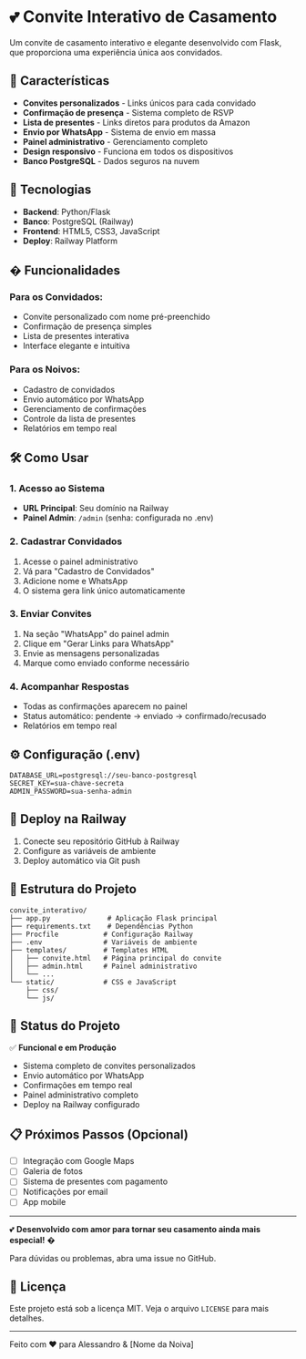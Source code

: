 # 💕 Convite Interativo de Casamento

Um convite de casamento interativo e elegante desenvolvido com Flask, que proporciona uma experiência única aos convidados.

## 🌟 Características

- **Convites personalizados** - Links únicos para cada convidado
- **Confirmação de presença** - Sistema completo de RSVP
- **Lista de presentes** - Links diretos para produtos da Amazon
- **Envio por WhatsApp** - Sistema de envio em massa
- **Painel administrativo** - Gerenciamento completo
- **Design responsivo** - Funciona em todos os dispositivos
- **Banco PostgreSQL** - Dados seguros na nuvem

## 🚀 Tecnologias

- **Backend**: Python/Flask
- **Banco**: PostgreSQL (Railway)
- **Frontend**: HTML5, CSS3, JavaScript
- **Deploy**: Railway Platform

## � Funcionalidades

### Para os Convidados:
- Convite personalizado com nome pré-preenchido
- Confirmação de presença simples
- Lista de presentes interativa
- Interface elegante e intuitiva

### Para os Noivos:
- Cadastro de convidados
- Envio automático por WhatsApp
- Gerenciamento de confirmações
- Controle da lista de presentes
- Relatórios em tempo real

## 🛠️ Como Usar

### 1. Acesso ao Sistema
- **URL Principal**: Seu domínio na Railway
- **Painel Admin**: `/admin` (senha: configurada no .env)

### 2. Cadastrar Convidados
1. Acesse o painel administrativo
2. Vá para "Cadastro de Convidados"
3. Adicione nome e WhatsApp
4. O sistema gera link único automaticamente

### 3. Enviar Convites
1. Na seção "WhatsApp" do painel admin
2. Clique em "Gerar Links para WhatsApp"
3. Envie as mensagens personalizadas
4. Marque como enviado conforme necessário

### 4. Acompanhar Respostas
- Todas as confirmações aparecem no painel
- Status automático: pendente → enviado → confirmado/recusado
- Relatórios em tempo real

## ⚙️ Configuração (.env)
```env
DATABASE_URL=postgresql://seu-banco-postgresql
SECRET_KEY=sua-chave-secreta
ADMIN_PASSWORD=sua-senha-admin
```

## 🚀 Deploy na Railway

1. Conecte seu repositório GitHub à Railway
2. Configure as variáveis de ambiente
3. Deploy automático via Git push

## 📂 Estrutura do Projeto

```
convite_interativo/
├── app.py              # Aplicação Flask principal
├── requirements.txt    # Dependências Python
├── Procfile           # Configuração Railway
├── .env               # Variáveis de ambiente
├── templates/         # Templates HTML
│   ├── convite.html   # Página principal do convite
│   ├── admin.html     # Painel administrativo
│   └── ...
└── static/            # CSS e JavaScript
    ├── css/
    └── js/
```

## 🎯 Status do Projeto

✅ **Funcional e em Produção**
- Sistema completo de convites personalizados
- Envio automático por WhatsApp
- Confirmações em tempo real
- Painel administrativo completo
- Deploy na Railway configurado

## 📋 Próximos Passos (Opcional)

- [ ] Integração com Google Maps
- [ ] Galeria de fotos
- [ ] Sistema de presentes com pagamento
- [ ] Notificações por email
- [ ] App mobile

---

💕 **Desenvolvido com amor para tornar seu casamento ainda mais especial!** �

Para dúvidas ou problemas, abra uma issue no GitHub.

## 📄 Licença

Este projeto está sob a licença MIT. Veja o arquivo `LICENSE` para mais detalhes.

---

Feito com ❤️ para Alessandro & [Nome da Noiva]
